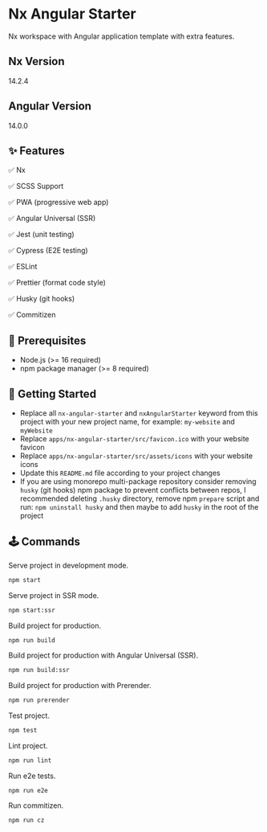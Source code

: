 # Nx Angular Starter

Nx workspace with Angular application template with extra features.

## Nx Version

14.2.4

## Angular Version

14.0.0

## ✨ Features

✅ Nx

✅ SCSS Support

✅ PWA (progressive web app)

✅ Angular Universal (SSR)

✅ Jest (unit testing)

✅ Cypress (E2E testing)

✅ ESLint

✅ Prettier (format code style)

✅ Husky (git hooks)

✅ Commitizen

## 🎯 Prerequisites

- Node.js (>= 16 required)
- npm package manager (>= 8 required)

## 🎢 Getting Started

- Replace all `nx-angular-starter` and `nxAngularStarter` keyword from this project with your new project name, for example: `my-website` and `myWebsite`
- Replace `apps/nx-angular-starter/src/favicon.ico` with your website favicon
- Replace `apps/nx-angular-starter/src/assets/icons` with your website icons
- Update this `README.md` file according to your project changes
- If you are using monorepo multi-package repository consider removing `husky` (git hooks) npm package to prevent conflicts between repos, I recommended deleting `.husky` directory, remove npm `prepare` script and run: `npm uninstall husky` and then maybe to add `husky` in the root of the project

## 🕹 Commands

Serve project in development mode.

```bash
npm start
```

Serve project in SSR mode.

```bash
npm start:ssr
```

Build project for production.

```bash
npm run build
```

Build project for production with Angular Universal (SSR).

```bash
npm run build:ssr
```

Build project for production with Prerender.

```bash
npm run prerender
```

Test project.

```bash
npm test
```

Lint project.

```bash
npm run lint
```

Run e2e tests.

```shell
npm run e2e
```

Run commitizen.

```bash
npm run cz
```
